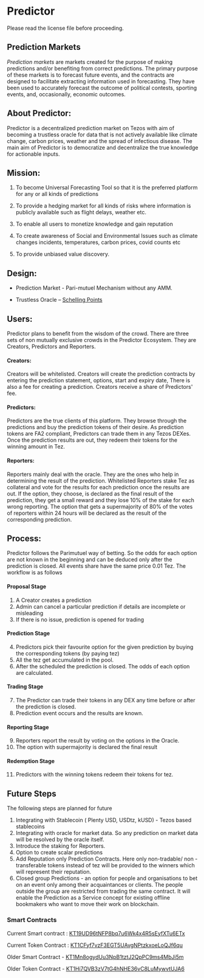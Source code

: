 # Predictor

Please read the license file before proceeding.

## Prediction Markets

*Prediction markets* are markets created for the purpose of making predictions and/or benefiting from correct predictions. The primary purpose of these markets is to forecast future events, and the contracts are designed to facilitate extracting information used in forecasting. They have been used to accurately forecast the outcome of political contests, sporting events, and, occasionally, economic outcomes. 

## About Predictor:

Predictor is a decentralized prediction market on Tezos with aim of becoming a trustless oracle for data that is not actively available like climate change, carbon prices, weather and the spread of infectious disease. The main aim of Predictor is to democratize and decentralize the true knowledge for actionable inputs. 

## Mission:

1. To become Universal Forecasting Tool so that it is the preferred platform for any or all kinds of predictions

2. To provide a hedging market for all kinds of risks where information is publicly available such as flight delays,  weather etc.

3. To enable all users to monetize knowledge and gain reputation 

4. To create awareness of Social and Environmental Issues such as climate changes incidents, temperatures, carbon prices, covid counts etc

5. To provide unbiased value discovery.

## Design:

* Prediction Market - Pari-mutuel Mechanism without any AMM.

* Trustless Oracle – [Schelling Points](https://blog.ethereum.org/2014/03/28/schellingcoin-a-minimal-trust-universal-data-feed)

## Users:

Predictor plans to benefit from the wisdom of the crowd. There are three sets of non mutually exclusive crowds in the Predictor Ecosystem. They are Creators, Predictors and Reporters.

#### Creators:
  Creators will be whitelisted. Creators will create the prediction contracts by entering the prediction statement, options, start and expiry date, There is also a fee for creating a prediction. Creators receive a share of Predictors' fee.

#### Predictors:
Predictors are the true clients of this platform. They browse through the predictions and 
buy the prediction tokens of their desire. As prediction tokens are FA2 compliant, Predictors can trade them in any Tezos DEXes. Once the prediction results are out, they redeem their tokens for the winning amount in Tez.

#### Reporters:
  Reporters mainly deal with the oracle. They are the ones who help in determining the result of the prediction. Whitelisted Reporters stake Tez as collateral and vote for the results for each prediction once the results are out. If the option, they choose, is declared as the final result of the prediction, they get a small reward and they lose 10% of the stake for each wrong reporting.  The option that gets a supermajority of 80% of the votes of reporters within 24 hours will be declared as the result of the corresponding prediction.

## Process:

Predictor follows the Parimutuel way of betting. So the odds for each option are not known in the beginning and can be deduced only after the prediction is closed. All events share have the same price 0.01 Tez. The workflow is as follows

#### Proposal Stage
1. A Creator creates a prediction
2. Admin can cancel a particular prediction if details are incomplete or misleading
3. If there is no issue, prediction is opened for trading

#### Prediction Stage
4. Predictors pick their favourite option for the given prediction by buying the corresponding tokens (by paying tez)
5. All the tez get accumulated in the pool.
6. After the scheduled the prediction is closed. The odds of each option are calculated. 

#### Trading Stage
7.  The Predictor can trade their tokens in any DEX any time before or after the prediction is closed.
8. Prediction event occurs and the results are known.

#### Reporting Stage
9. Reporters report the result by voting on the options in the Oracle. 
10. The option with supermajority is declared the final result

#### Redemption Stage
11. Predictors with the winning tokens redeem their tokens for tez.


## Future Steps

The following steps are planned for future

1. Integrating with Stablecoin ( Plenty USD, USDtz, kUSD) - Tezos based stablecoins
2. Integrating with oracle for market data. So any prediction on market data will be resolved by the oracle itself.
3. Introduce the staking for Reporters.
4. Option to create scalar predictions
5. Add Reputation only Prediction Contracts. Here only non-tradable/ non - transferable tokens instead of tez will be provided to the winners which will represent their reputation.
6. Closed group Predictions - an option for people and organisations to bet on an event only among their acquaintances or clients. The people outside the group are restricted from trading the same contract. It will enable the Prediction as a Service concept for existing offline bookmakers who want to move their work on blockchain. 


### Smart Contracts

Current Smart contract : [KT19UD96tNFP8bq7u6Wk4x4R5sEyfXTu6ETx](https://smartpy.io/explorer.html?address=KT19UD96tNFP8bq7u6Wk4x4R5sEyfXTu6ETx)

Current Token Contract : [KT1CFyf7vzF3EGT5UAvgNPtzkxoeLoQJf6qu](https://smartpy.io/explorer.html?address=KT1CFyf7vzF3EGT5UAvgNPtzkxoeLoQJf6qu)

Older Smart Contract - [KT1Mn8ogydUu3NpB1tztJ2QpPC9ms4MbJi5m](https://smartpy.io/explorer.html?address=KT1Mn8ogydUu3NpB1tztJ2QpPC9ms4MbJi5m)

Older Token Contract - [KT1Hi7QVB3zV7tG4hNHE36vC8LuMywvtUJA6](https://smartpy.io/explorer.html?address=KT1Hi7QVB3zV7tG4hNHE36vC8LuMywvtUJA6)



